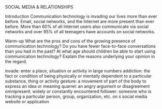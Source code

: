 SOCIAL MEDIA & RELATIONSHIPS

Introduction
Communication technology is invading our lives more than ever before. Email, social networks, and the Internet are more present than ever before. More than 60% of all Internet users also communicate via social networks and over 95% of all teenagers have accounts on social networks.

Warm-up
What are the pros and cons of the growing presence of communication technology?
Do you have fewer face-to-face conversations than you had in the past?
At what age should children be able to start using communication technology? Explain the reasons underlying your opinion in the regard.

invade: enter a place, situation or activity in large numbers
addiction: the fact or condition of being physically or mentally dependent to a particular substance, thing or activity
gesture: a movement of part of the body to express an idea or meaning
quarrel: an angry argument or disagreement
omnipresent: widely or constantly encountered
follower: someone who is tracking a particular person, group, organization, etc. on s social media website or application



